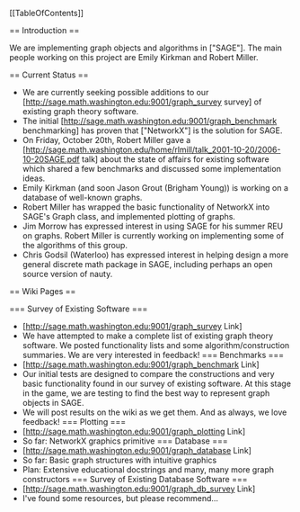 [[TableOfContents]]

==  Introduction ==

We are implementing graph objects and algorithms in ["SAGE"]. The main people working on this project are Emily Kirkman and Robert Miller.

== Current Status ==

 * We are currently seeking possible additions to our [http://sage.math.washington.edu:9001/graph_survey survey] of existing graph theory software.
 * The initial [http://sage.math.washington.edu:9001/graph_benchmark benchmarking] has proven that ["NetworkX"] is the solution for SAGE.
 * On Friday, October 20th, Robert Miller gave a [http://sage.math.washington.edu/home/rlmill/talk_2001-10-20/2006-10-20SAGE.pdf talk] about the state of affairs for existing software which shared a few benchmarks and discussed some implementation ideas.
 * Emily Kirkman (and soon Jason Grout (Brigham Young)) is working on a database of well-known graphs.
 * Robert Miller has wrapped the basic functionality of NetworkX into SAGE's Graph class, and implemented plotting of graphs.
 * Jim Morrow has expressed interest in using SAGE for his summer REU on graphs. Robert Miller is currently working on implementing some of the algorithms of this group.
 * Chris Godsil (Waterloo) has expressed interest in helping design a more general discrete math package in SAGE, including perhaps an open source version of nauty.

== Wiki Pages ==

=== Survey of Existing Software ===
 * [http://sage.math.washington.edu:9001/graph_survey Link]
 * We have attempted to make a complete list of existing graph theory software. We posted functionality lists and some algorithm/construction summaries. We are very interested in feedback!
=== Benchmarks ===
 * [http://sage.math.washington.edu:9001/graph_benchmark Link]
 * Our initial tests are designed to compare the constructions and very basic functionality found in our survey of existing software. At this stage in the game, we are testing to find the best way to represent graph objects in SAGE.
 * We will post results on the wiki as we get them. And as always, we love feedback!
=== Plotting ===
 * [http://sage.math.washington.edu:9001/graph_plotting Link]
 * So far: NetworkX graphics primitive
=== Database ===
 * [http://sage.math.washington.edu:9001/graph_database Link]
 * So far: Basic graph structures with intuitive graphics
 * Plan:  Extensive educational docstrings and many, many more graph constructors
=== Survey of Existing Database Software ===
 * [http://sage.math.washington.edu:9001/graph_db_survey Link]
 * I've found some resources, but please recommend...
